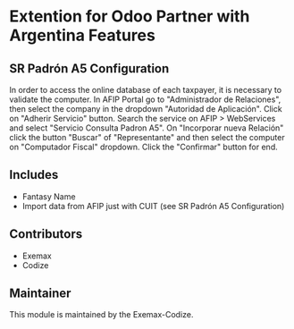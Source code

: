 # Extention for Odoo Partner with Argentina Features

## SR Padrón A5 Configuration

In order to access the online database of each taxpayer, it is necessary to validate the computer. 
In AFIP Portal go to "Administrador de Relaciones", then select the company in the dropdown "Autoridad de Aplicación". Click on "Adherir Servicio" button. Search the service on AFIP > WebServices and select "Servicio Consulta Padron A5". On "Incorporar nueva Relación" click the button "Buscar" of "Representante" and then select the computer on "Computador Fiscal" dropdown. Click the "Confirmar" button for end.

## Includes

* Fantasy Name
* Import data from AFIP just with CUIT (see SR Padrón A5 Configuration)

## Contributors

* Exemax
* Codize

## Maintainer

This module is maintained by the Exemax-Codize.
